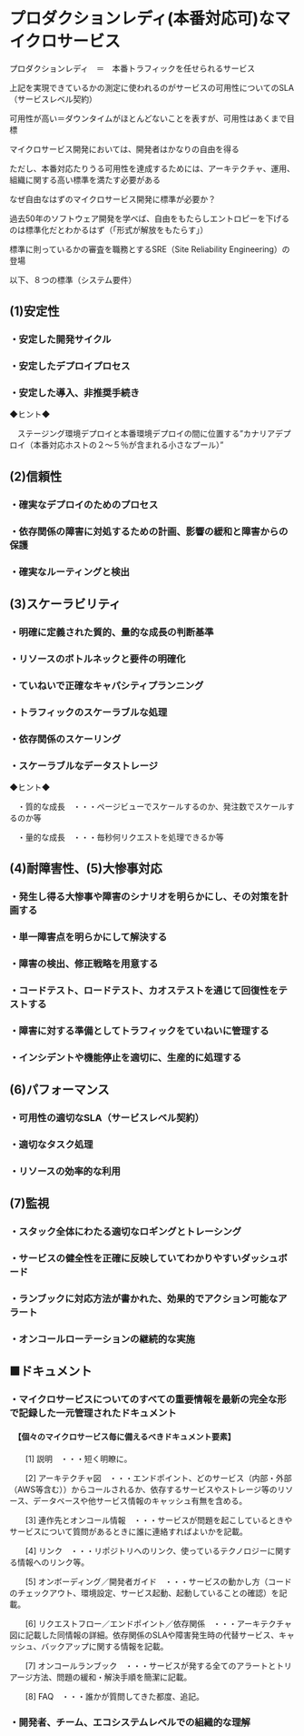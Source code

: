 # プロダクションレディ(本番対応可)なマイクロサービス

プロダクションレディ　＝　本番トラフィックを任せられるサービス

上記を実現できているかの測定に使われるのがサービスの可用性についてのSLA（サービスレベル契約）

可用性が高い＝ダウンタイムがほとんどないことを表すが、可用性はあくまで目標

マイクロサービス開発においては、開発者はかなりの自由を得る

ただし、本番対応たりうる可用性を達成するためには、アーキテクチャ、運用、組織に関する高い標準を満たす必要がある

なぜ自由なはずのマイクロサービス開発に標準が必要か？

過去50年のソフトウェア開発を学べば、自由をもたらしエントロピーを下げるのは標準化だとわかるはず（「形式が解放をもたらす」）

標準に則っているかの審査を職務とするSRE（Site Reliability Engineering）の登場

以下、８つの標準（システム要件）

## (1)安定性

### ・安定した開発サイクル

### ・安定したデプロイプロセス

### ・安定した導入、非推奨手続き

◆ヒント◆

　ステージング環境デプロイと本番環境デプロイの間に位置する”カナリアデプロイ（本番対応ホストの２～５％が含まれる小さなプール）”

## (2)信頼性

### ・確実なデプロイのためのプロセス

### ・依存関係の障害に対処するための計画、影響の緩和と障害からの保護

### ・確実なルーティングと検出

## (3)スケーラビリティ

### ・明確に定義された質的、量的な成長の判断基準

### ・リソースのボトルネックと要件の明確化

### ・ていねいで正確なキャパシティプランニング

### ・トラフィックのスケーラブルな処理

### ・依存関係のスケーリング

### ・スケーラブルなデータストレージ

◆ヒント◆

　・質的な成長　・・・ページビューでスケールするのか、発注数でスケールするのか等

　・量的な成長　・・・毎秒何リクエストを処理できるか等

## (4)耐障害性、(5)大惨事対応

### ・発生し得る大惨事や障害のシナリオを明らかにし、その対策を計画する

### ・単一障害点を明らかにして解決する

### ・障害の検出、修正戦略を用意する

### ・コードテスト、ロードテスト、カオステストを通じて回復性をテストする

### ・障害に対する準備としてトラフィックをていねいに管理する

### ・インシデントや機能停止を適切に、生産的に処理する

## (6)パフォーマンス

### ・可用性の適切なSLA（サービスレベル契約）

### ・適切なタスク処理

### ・リソースの効率的な利用

## (7)監視

### ・スタック全体にわたる適切なロギングとトレーシング

### ・サービスの健全性を正確に反映していてわかりやすいダッシュボード

### ・ランブックに対応方法が書かれた、効果的でアクション可能なアラート

### ・オンコールローテーションの継続的な実施

## ■ドキュメント

### ・マイクロサービスについてのすべての重要情報を最新の完全な形で記録した一元管理されたドキュメント

#### 　【個々のマイクロサービス毎に備えるべきドキュメント要素】

　　[1] 説明　・・・短く明瞭に。

　　[2] アーキテクチャ図　・・・エンドポイント、どのサービス（内部・外部（AWS等含む））からコールされるか、依存するサービスやストレージ等のリソース、データベースや他サービス情報のキャッシュ有無を含める。

　　[3] 連作先とオンコール情報　・・・サービスが問題を起こしているときやサービスについて質問があるときに誰に連絡すればよいかを記載。

　　[4] リンク　・・・リポジトリへのリンク、使っているテクノロジーに関する情報へのリンク等。

　　[5] オンボーディング／開発者ガイド　・・・サービスの動かし方（コードのチェックアウト、環境設定、サービス起動、起動していることの確認）を記載。

　　[6] リクエストフロー／エンドポイント／依存関係　・・・アーキテクチャ図に記載した同情報の詳細。依存関係のSLAや障害発生時の代替サービス、キャッシュ、バックアップに関する情報を記載。

　　[7] オンコールランブック　・・・サービスが発する全てのアラートとトリアージ方法、問題の緩和・解決手順を簡潔に記載。

　　[8] FAQ　・・・誰かが質問してきた都度、追記。

### ・開発者、チーム、エコシステムレベルでの組織的な理解
